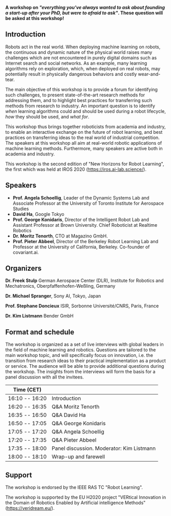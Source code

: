 **A workshop on *"everything you've always wanted to ask about founding a start-up after your PhD, but were to afraid to ask"*. These question will be asked at this workshop!**

## Introduction

Robots act in the real world. When deploying machine learning on robots,
the continuous and dynamic nature of the physical world raises many
challenges which are not encountered in purely digital domains such as
Internet search and social networks. As an example, many learning
algorithms rely on exploration, which, when deployed on real robots, may
potentially result in physically dangerous behaviors and costly
wear-and-tear.

The main objective of this workshop is to provide a forum for
identifying such challenges, to present state-of-the-art research
methods for addressing them, and to highlight best practices for
transferring such methods from research to industry. An important
question is to identify *when* learning algorithms could and should be
used during a robot lifecycle, *how* they should be used, and *what
for*.

This workshop thus brings together roboticists from academia and
industry, to enable an interactive exchange on the future of robot
learning, and best practices on transferring ideas to the real world of
industrial competition. The speakers at this workshop all aim at real-world robotic applications of
machine learning methods. Furthermore, many speakers are active both in
academia and industry.


This workshop is the second edition of "New Horizons for Robot
Learning", the first which was held at IROS 2020
(<https://iros.ai-lab.science/>).


## Speakers

* **Prof. Angela Schoellig**, Leader of the Dynamic Systems Lab and Associate Professor at the University of Toronto Institute for Aerospace Studies 
* **David Ha**, Google Tokyo
* **Prof. George Konidaris**, Director of the Intelligent Robot Lab and Assistant Professor at Brown University. Chief Roboticist at Realtime Robotics
* **Dr. Moritz Tenorth**, CTO at Magazino GmbH.
* **Prof. Pieter Abbeel**, Director of the Berkeley Robot Learning Lab and Professor at the University of California, Berkeley. Co-founder of covariant.ai.

## Organizers

**Dr. Freek Stulp**
German Aerospace Center (DLR), Institute for Robotics and Mechatronics, Oberpfaffenhofen-Weßling, Germany

**Dr. Michael Spranger**, Sony AI, Tokyo, Japan

**Prof. Stephane Doncieux**
ISIR, Sorbonne Université/CNRS, Paris, France

**Dr. Kim Listmann**
Bender GmbH


## Format and schedule

The workshop is organized as a set of live interviews with global leaders in the field of machine learning and robotics. Questions are tailored to the main workshop topic, and will specifically focus on innovation, i.e. the transition from research ideas to their practical implementation as a product or service. The audience will be able to provide additional questions during the workshop. The insights from the interviews will form the basis for a panel discussion with all the invitees.

| Time (CET)            |                       | 
|-----------------------|-----------------------|
| 16:10 -- 16:20        | Introduction          | 
| 16:20 -- 16:35        | Q&A Moritz Tenorth    | 
| 16:35 -- 16:50        | Q&A David Ha          | 
| 16:50 -- 17:05        | Q&A George Konidaris  | 
| 17:05 -- 17:20        | Q&A Angela Schoellig  | 
| 17:20 -- 17:35        | Q&A Pieter Abbeel     | 
| 17:35 -- 18:00        | Panel discussion. Moderator: Kim Listmann  |   
| 18:00 -- 18:10        | Wrap-up and farewell  |


## Support

The workshop is endorsed by the IEEE RAS TC "Robot Learning".

The workshop is supported by the EU H2020 project "VERtical
Innovation in the Domain of Robotics Enabled by Artificial intelligence
Methods" (https://veridream.eu/).
